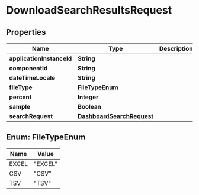 # DownloadSearchResultsRequest

## Properties
Name | Type | Description | Notes
------------ | ------------- | ------------- | -------------
**applicationInstanceId** | **String** |  |  [optional]
**componentId** | **String** |  |  [optional]
**dateTimeLocale** | **String** |  |  [optional]
**fileType** | [**FileTypeEnum**](#FileTypeEnum) |  |  [optional]
**percent** | **Integer** |  |  [optional]
**sample** | **Boolean** |  |  [optional]
**searchRequest** | [**DashboardSearchRequest**](DashboardSearchRequest.md) |  |  [optional]

<a name="FileTypeEnum"></a>
## Enum: FileTypeEnum
Name | Value
---- | -----
EXCEL | &quot;EXCEL&quot;
CSV | &quot;CSV&quot;
TSV | &quot;TSV&quot;

